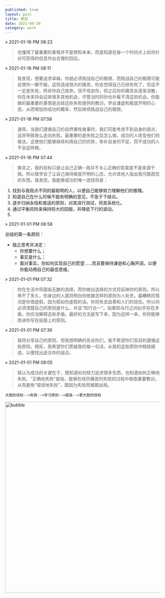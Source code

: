 ```yaml
---  
published: true  
layout: post  
title: 原则
date: 2021-09-30  
category: work  
---  
```


&raquo; 2021-01-16 PM 08:23 

> 也懂得了最重要的事情并不是预知未来，而是知道在每一个时间点上如何针对可获得的信息作出合理的回应。

&raquo; 2021-01-16 PM 08:11 

> 我发现，想要追求卓越，你就必须挑战自己的极限，而挑战自己的极限可能会使你一蹶不振，这将造成很大的痛苦。你会觉得自己已经失败了，但这不一定是失败，除非你自己放弃。信不信由你，但之后你的痛苦会逐渐消散，你在未来将会迎来很多其他机会，尽管当时的你也许看不清这些机会。你能做的最重要的事情是总结这些失败提供的教训，学会谦虚和极度开明的心态，从而增加你成功的概率，然后继续挑战自己的极限。

&raquo; 2021-01-16 PM 07:58 

> 通常，当我们遵循自己的自然秉性做事时，我们可能考虑不到自身的弱点，这将导致我么走向失败。最重要的是失败之后怎么做。成功的人改变他们的做法，这使他们能够继续利用自己的优势，弥补自身的不足，而不成功的人不会这样做。

&raquo; 2021-01-16 PM 07:44 

> 换言之，我的目标只是让自己正确--我并不关心正确的答案是不是来源于我。所以我学会了让自己保持极度开明的心态，允许其他人指出我可能疏忽的东西。我发现，我能够成功的唯一途径将是：
1. 找到与我观点不同的最聪明的人，以便自己能够努力理解他们的推理。
2. 知道自己在什么时候不能有明确的意见，不急于下结论。
3. 逐步归纳永恒和普适的原则，对其进行测试，将其系统化。
4. 通过平衡风险来保持较大的回报，并降低下行的波动。
5. 

&raquo; 2021-01-01 PM 06:58 

总结的第一条原则：
- 独立思考并决定：
  - 你想要什么；
  - 事实是什么；
  - 面对事实，你如何实现自己的愿望......而且要保持谦逊和心胸开阔，以便你能动用自己的最佳思维。

&raquo; 2021-01-01 PM 07:32 
> 你在生活中将面临无数的选择，而你做出选择的方式将反映你的原则，所以用不了多久，你身边的人就将明白你依据怎样的原则为人处世。最糟糕的情况是你很虚假，因为假如你虚假的话，你将失去自尊和人们的信任。所以你必须清楚自己的原则是什么，并且“知行合一”。如果知与行之间似乎存在矛盾，你应当解释这些矛盾。最好的方法是写下来，因为这样一来，你将能够改进你写在纸面上的原则。

&raquo; 2021-01-01 PM 07:39 
> 我将分享自己的原则，但我想明确的告诉你们，我不希望你们盲目的遵循这些原则。相反，我希望你们质疑我的每一句话，从我的这些原则中精挑细选，以便找出适合你的组合。

&raquo; 2021-01-01 PM 08:05 
> 我认为成功的关键在于，既知道如何努力追求很多东西，也知道如何正确地失败。“正确地失败”是指，能够在经历痛苦的失败的过程中吸取重要教训，从而避免“错误地失败”，既因为失败而被踢出局。

`大胆的目标-->失败-->学习原则-->提高-->更大胆的目标`

<img width="620" alt="bubble" src="https://user-images.githubusercontent.com/7278711/135696756-0eb8e49c-98a1-47c3-bde3-189a94279461.png">
